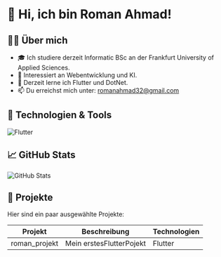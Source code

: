# 👋 Hi, ich bin Roman Ahmad!

## 👨‍💻 Über mich
- 🎓 Ich studiere derzeit Informatic BSc an der Frankfurt University of Applied Sciences.
- 💼 Interessiert an Webentwicklung und KI.
- 🌱 Derzeit lerne ich Flutter und DotNet.
- 📫 Du erreichst mich unter: romanahmad32@gmail.com

## 🔧 Technologien & Tools
![Flutter](https://img.shields.io/badge/Flutter-02569B?style=for-the-badge&logo=flutter&logoColor=white)

## 📈 GitHub Stats
![GitHub Stats](https://github-readme-stats.vercel.app/api?username=Romanahmad32&show_icons=true&theme=github_dark)

## 📂 Projekte
Hier sind ein paar ausgewählte Projekte:

| Projekt | Beschreibung | Technologien |
|--------|--------------|---------------|
| roman_projekt | Mein erstesFlutterPojekt | Flutter |
